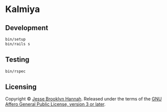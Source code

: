 # Kalmiya

## Development

```bash
bin/setup
bin/rails s
```

## Testing

```bash
bin/rspec
```

## Licensing

Copyright © [Jesse Brooklyn Hannah][jbhannah]. Released under the terms of the
[GNU Affero General Public License, version 3 or later](LICENSE.md).

[jbhannah]: https://jbhannah.net
